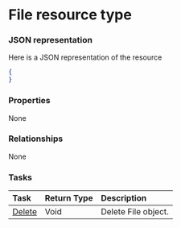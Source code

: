 # File resource type



### JSON representation

Here is a JSON representation of the resource

<!-- {
  "blockType": "resource",
  "optionalProperties": [

  ],
  "@odata.type": "microsoft.graph.file"
}-->

```json
{
}

```
### Properties
None

### Relationships
None


### Tasks

| Task		   | Return Type	|Description|
|:---------------|:--------|:----------|
|[Delete](../api/file_delete.md) | Void	|Delete File object. |

<!-- uuid: 2cade1b2-7041-4186-af20-8bc818ec6079
2015-10-19 08:55:35 UTC -->
<!-- {
  "type": "#page.annotation",
  "description": "File resource",
  "keywords": "",
  "section": "documentation",
  "tocPath": ""
}-->